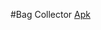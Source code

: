 #Bag Collector
[Apk](https://github.com/TeamAlbatros/The-Game-Circle-Competition-Team-Albatros/blob/main/apkVersion/bagRush.apk)
